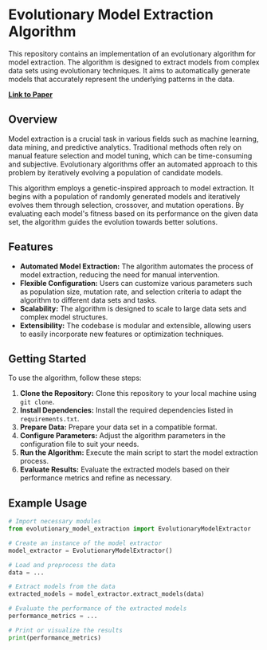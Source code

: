 # Evolutionary Model Extraction Algorithm

This repository contains an implementation of an evolutionary algorithm for model extraction. The algorithm is designed to extract models from complex data sets using evolutionary techniques. It aims to automatically generate models that accurately represent the underlying patterns in the data.

**[Link to Paper](insert_paper_link_here)**

## Overview

Model extraction is a crucial task in various fields such as machine learning, data mining, and predictive analytics. Traditional methods often rely on manual feature selection and model tuning, which can be time-consuming and subjective. Evolutionary algorithms offer an automated approach to this problem by iteratively evolving a population of candidate models.

This algorithm employs a genetic-inspired approach to model extraction. It begins with a population of randomly generated models and iteratively evolves them through selection, crossover, and mutation operations. By evaluating each model's fitness based on its performance on the given data set, the algorithm guides the evolution towards better solutions.

## Features

- **Automated Model Extraction:** The algorithm automates the process of model extraction, reducing the need for manual intervention.
- **Flexible Configuration:** Users can customize various parameters such as population size, mutation rate, and selection criteria to adapt the algorithm to different data sets and tasks.
- **Scalability:** The algorithm is designed to scale to large data sets and complex model structures.
- **Extensibility:** The codebase is modular and extensible, allowing users to easily incorporate new features or optimization techniques.

## Getting Started

To use the algorithm, follow these steps:

1. **Clone the Repository:** Clone this repository to your local machine using `git clone`.
2. **Install Dependencies:** Install the required dependencies listed in `requirements.txt`.
3. **Prepare Data:** Prepare your data set in a compatible format.
4. **Configure Parameters:** Adjust the algorithm parameters in the configuration file to suit your needs.
5. **Run the Algorithm:** Execute the main script to start the model extraction process.
6. **Evaluate Results:** Evaluate the extracted models based on their performance metrics and refine as necessary.

## Example Usage

```python
# Import necessary modules
from evolutionary_model_extraction import EvolutionaryModelExtractor

# Create an instance of the model extractor
model_extractor = EvolutionaryModelExtractor()

# Load and preprocess the data
data = ...

# Extract models from the data
extracted_models = model_extractor.extract_models(data)

# Evaluate the performance of the extracted models
performance_metrics = ...

# Print or visualize the results
print(performance_metrics)
